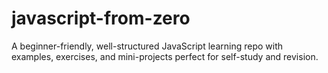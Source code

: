 # javascript-from-zero
A beginner-friendly, well-structured JavaScript learning repo with examples, exercises, and mini-projects perfect for self-study and revision.
